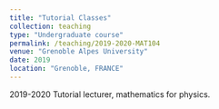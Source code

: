 ```yaml
---
title: "Tutorial Classes"
collection: teaching
type: "Undergraduate course"
permalink: /teaching/2019-2020-MAT104
venue: "Grenoble Alpes University"
date: 2019
location: "Grenoble, FRANCE"
---
```

2019-2020
Tutorial lecturer, mathematics for physics. 

